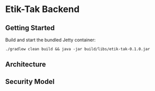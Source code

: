 Etik-Tak Backend
================

Getting Started
---------------

Build and start the bundled Jetty container:

`./gradlew clean build && java -jar build/libs/etik-tak-0.1.0.jar`

Architecture
------------

Security Model
--------------

